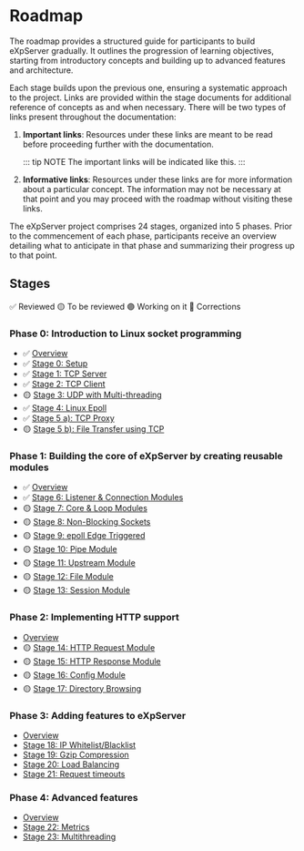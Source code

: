 # Roadmap

The roadmap provides a structured guide for participants to build eXpServer gradually. It outlines the progression of learning objectives, starting from introductory concepts and building up to advanced features and architecture.

Each stage builds upon the previous one, ensuring a systematic approach to the project. Links are provided within the stage documents for additional reference of concepts as and when necessary. There will be two types of links present throughout the documentation:

1. **Important links**: Resources under these links are meant to be read before proceeding further with the documentation.

   ::: tip NOTE
   The important links will be indicated like this.
   :::

2. **Informative links**: Resources under these links are for more information about a particular concept. The information may not be necessary at that point and you may proceed with the roadmap without visiting these links.

The eXpServer project comprises 24 stages, organized into 5 phases. Prior to the commencement of each phase, participants receive an overview detailing what to anticipate in that phase and summarizing their progress up to that point.

## Stages

✅ Reviewed
🟡 To be reviewed
🟣 Working on it
🔴 Corrections

### Phase 0: Introduction to Linux socket programming

- ✅ [Overview](phase-0/)
- ✅ [Stage 0: Setup](phase-0/stage-0)
- ✅ [Stage 1: TCP Server](phase-0/stage-1)
- ✅ [Stage 2: TCP Client](phase-0/stage-2)
- 🟡 [Stage 3: UDP with Multi-threading](phase-0/stage-3)
- ✅ [Stage 4: Linux Epoll](phase-0/stage-4)
- ✅ [Stage 5 a): TCP Proxy](phase-0/stage-5-a)
- 🟡 [Stage 5 b): File Transfer using TCP](phase-0/stage-5-b)

### Phase 1: Building the core of eXpServer by creating reusable modules

- ✅ [Overview](phase-1/)
- ✅ [Stage 6: Listener & Connection Modules](phase-1/stage-6)
- 🟡 [Stage 7: Core & Loop Modules](phase-1/stage-7)
- 🟡 [Stage 8: Non-Blocking Sockets](phase-1/stage-8)
- 🟡 [Stage 9: epoll Edge Triggered](phase-1/stage-9)
- 🟡 [Stage 10: Pipe Module](phase-1/stage-10)
- 🟡 [Stage 11: Upstream Module](phase-1/stage-11)
- 🟡 [Stage 12: File Module](phase-1/stage-12)
- 🟡 [Stage 13: Session Module](phase-1/stage-13)

### Phase 2: Implementing HTTP support

- [Overview](phase-2/)
- 🟡 [Stage 14: HTTP Request Module](phase-2/stage-14)
- 🟡 [Stage 15: HTTP Response Module](phase-2/stage-15)
- 🟡 [Stage 16: Config Module](phase-2/stage-16)
- 🟡 [Stage 17: Directory Browsing](phase-2/stage-17)

### Phase 3: Adding features to eXpServer

- [Overview](phase-3/)
- [Stage 18: IP Whitelist/Blacklist](phase-3/stage-19)
- [Stage 19: Gzip Compression](phase-3/stage-20)
- [Stage 20: Load Balancing](phase-3/stage-21)
- [Stage 21: Request timeouts](phase-3/stage-22)

### Phase 4: Advanced features 

- [Overview](phase-4/)
- [Stage 22: Metrics](phase-4/stage-23)
- [Stage 23: Multithreading](phase-4/stage-24)
